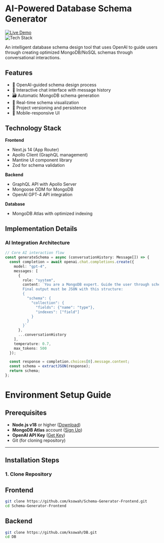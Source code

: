 # AI-Powered Database Schema Generator  
[![Live Demo](https://img.shields.io/badge/demo-live-green)](https://www.loom.com/share/00e54b19fbfd4e879e809ca1cb2c2a80?sid=b6c3c077-b66c-4cab-9258-05945dd05253)  
![Tech Stack](https://img.shields.io/badge/stack-React%20%7C%20GraphQL%20%7C%20MongoDB%20%7C%20OpenAI-blue)  

An intelligent database schema design tool that uses OpenAI to guide users through creating optimized MongoDB/NoSQL schemas through conversational interactions.  

## Features  
- 🧠 OpenAI-guided schema design process  
- 💬 Interactive chat interface with message history  
- 🗃️ Automatic MongoDB schema generation  
- 🔄 Real-time schema visualization  
- 📁 Project versioning and persistence  
- 📱 Mobile-responsive UI  

## Technology Stack  
**Frontend**  
- Next.js 14 (App Router)  
- Apollo Client (GraphQL management)  
- Mantine UI component library  
- Zod for schema validation  

**Backend**  
- GraphQL API with Apollo Server  
- Mongoose ODM for MongoDB  
- OpenAI GPT-4 API integration  

**Database**  
- MongoDB Atlas with optimized indexing  

## Implementation Details  

### AI Integration Architecture  
```typescript
// Core AI interaction flow
const generateSchema = async (conversationHistory: Message[]) => {
  const completion = await openai.chat.completions.create({
    model: "gpt-4",
    messages: [
      {
        role: "system",
        content: `You are a MongoDB expert. Guide the user through schema design by asking 1 question at a time. 
        Final output must be JSON with this structure:
        {
          "schema": {
            "collection": {
              "fields": {"name": "type"},
              "indexes": ["field"]
            }
          }
        }`
      },
      ...conversationHistory
    ],
    temperature: 0.7,
    max_tokens: 500
  });

  const response = completion.choices[0].message.content;
  const schema = extractJSON(response); 
  return schema;
};
```

# Environment Setup Guide

## Prerequisites
- **Node.js v18** or higher ([Download](https://nodejs.org/))
- **MongoDB Atlas** account ([Sign Up](https://www.mongodb.com/atlas))
- **OpenAI API Key** ([Get Key](https://platform.openai.com/api-keys))
- Git (for cloning repository)

---

## Installation Steps

### 1. Clone Repository

## Frontend
```bash
git clone https://github.com/ksowah/Schema-Generator-Frontend.git
cd Schema-Generator-Frontend
```

## Backend
```bash
git clone https://github.com/ksowah/DB.git
cd DB
```